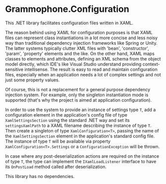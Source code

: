 # Grammophone.Configuration
This .NET library facilitates configuration files written in XAML.

The reason behind using XAML for configuration purposes is that XAML files can represent class instantiations in a lot more concise and less noisy way than traditional dependency injection frameworks like Spring or Unity. The latter systems typically clutter XML files with 'bean', 'constructor', 'param', 'property' elements and the like. On the other hand, XAML maps classes to elements and attributes, defining an XML schema from the object model directly, which IDE's like Visual Studio understand providing context-sensitive intellisense. The result is easy to read and maintain configuration files, especially when an application needs a lot of complex settings and not just some property values.

Of course, this is not a replacement for a general purpose dependency injection system. For example, only the singleton instantiation mode is supported (that's why the project is aimed at application configuration).

In order to use the system to provide an instance of settings type `T`, add a configuration element in the application's config file of type `XamlSettingsSection` using the standard .NET way and set its `settingsXamlPath` to a XAML filename describing the instance of type `T`. Then create a singleton of type `XamlConfiguration<T>`, passing the name of the `XamlSettingsSection` element in the application's standard config file. The instance of type `T` will be available via property `XamlConfiguration<T>.Settings` or a `ConfigurationException` will be thrown.

In case where any post-deserialization actions are required on the instance of type `T`, the type can implement the `IXamlLoadListener` interface to have its `OnPostLoad` method called after deserialization.

This library has no dependencies.
